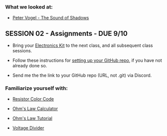 ### What we looked at:

* [Peter Vogel - The Sound of Shadows](https://vimeo.com/59829961)

## SESSION 02 - Assignments - DUE 9/10

* Bring your [Electronics Kit](https://github.com/entertainmenttechnology/Pokorny-MTEC2280_D10-Fall2025/blob/main/electronics%20kit/eKit.md) to the next class, and all subsequent class sessions.       

* Follow these instructions for [setting up your GitHub repo](https://github.com/entertainmenttechnology/Pokorny-MTEC2280_D10-Fall2025/blob/main/getting%20started%20with%20github/github%20instructions.md), if you have not already done so.

* Send me the the link to your GitHub repo (URL, not .git) via Discord.

### Familiarize yourself with:

* [Resistor Color Code](https://www.digikey.com/en/resources/conversion-calculators/conversion-calculator-resistor-color-code)

* [Ohm's Law Calculator](https://www.digikey.com/en/resources/conversion-calculators/conversion-calculator-ohms)

* [Ohm's Law Tutorial](https://www.electronics-tutorials.ws/dccircuits/dcp_2.html)

* [Voltage Divider](https://www.digikey.com/en/resources/conversion-calculators/conversion-calculator-voltage-divider)
